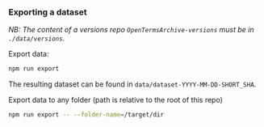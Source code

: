 ### Exporting a dataset

_NB: The content of a versions repo `OpenTermsArchive-versions` must be in `./data/versions`._

Export data:

```sh
npm run export
```

The resulting dataset can be found in `data/dataset-YYYY-MM-DD-SHORT_SHA`.

Export data to any folder (path is relative to the root of this repo)

```sh
npm run export -- --folder-name=/target/dir
```
